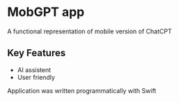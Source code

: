 # MobGPT app

A functional representation of mobile version of ChatCPT 

## Key Features

* AI assistent
* User friendly

Application was written programmatically with Swift





